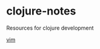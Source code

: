 clojure-notes
=============

Resources for clojure development

[vim](kevinmccarthy.org/blog/2013/10/12/setting-up-vim-for-clojure/)
